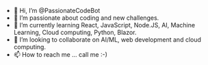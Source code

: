 - 👋 Hi, I’m @PassionateCodeBot
- 👀 I’m passionate about coding and new challenges.
- 🌱 I’m currently learning React, JavaScript, Node.JS, AI, Machine Learning, Cloud computing, Python, Blazor.
- 💞️ I’m looking to collaborate on AI/ML, web development and cloud computing.
- 📫 How to reach me ... call me :-)

<!---
PassionateCodeBot/PassionateCodeBot is a ✨ special ✨ repository because its `README.md` (this file) appears on your GitHub profile.
You can click the Preview link to take a look at your changes.
--->
